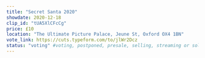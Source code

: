 ```yaml
---
title: "Secret Santa 2020"
showdate: 2020-12-18
clip_id: "tUA5XlCFcCg"
price: £10
location: "The Ultimate Picture Palace, Jeune St, Oxford OX4 1BN"
vote_link: https://cuts.typeform.com/to/jlWr2Dcz
status: "voting" #voting, postponed, presale, selling, streaming or soldout
---
```

